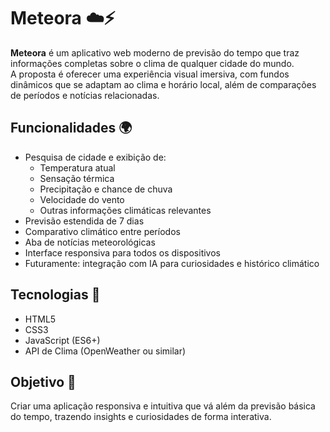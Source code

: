 # Meteora ☁️⚡

**Meteora** é um aplicativo web moderno de previsão do tempo que traz informações completas sobre o clima de qualquer cidade do mundo.  
A proposta é oferecer uma experiência visual imersiva, com fundos dinâmicos que se adaptam ao clima e horário local, além de comparações de períodos e notícias relacionadas.

## Funcionalidades 🌍
- Pesquisa de cidade e exibição de:
  - Temperatura atual
  - Sensação térmica
  - Precipitação e chance de chuva
  - Velocidade do vento
  - Outras informações climáticas relevantes
- Previsão estendida de 7 dias
- Comparativo climático entre períodos
- Aba de notícias meteorológicas
- Interface responsiva para todos os dispositivos
- Futuramente: integração com IA para curiosidades e histórico climático  

## Tecnologias 🚀
- HTML5
- CSS3
- JavaScript (ES6+)
- API de Clima (OpenWeather ou similar)

## Objetivo 🎯
Criar uma aplicação responsiva e intuitiva que vá além da previsão básica do tempo, trazendo insights e curiosidades de forma interativa.
